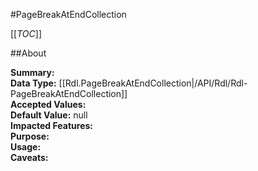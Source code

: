 #PageBreakAtEndCollection

[[_TOC_]]

##About

**Summary:**   
**Data Type:** [[Rdl.PageBreakAtEndCollection|/API/Rdl/Rdl-PageBreakAtEndCollection]]  
**Accepted Values:**   
**Default Value:** null  
**Impacted Features:**   
**Purpose:**   
**Usage:**   
**Caveats:**   

